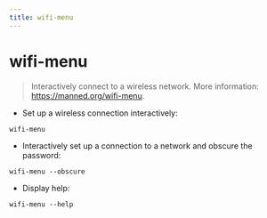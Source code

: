 ```yaml
---
title: wifi-menu
---
```

# wifi-menu

> Interactively connect to a wireless network.
> More information: <https://manned.org/wifi-menu>.

- Set up a wireless connection interactively:

`wifi-menu`

- Interactively set up a connection to a network and obscure the password:

`wifi-menu --obscure`

- Display help:

`wifi-menu --help`
